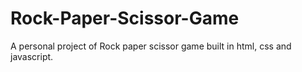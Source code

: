 # Rock-Paper-Scissor-Game
A personal project of Rock paper scissor game built in html, css and javascript.
